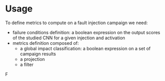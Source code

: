 # Usage

To define metrics to compute on a fault injection campaign we need:

- failure conditions definition: a boolean expression on the output scores of the studied CNN for a given injection and
  activation
- metrics definition composed of:
    - a global impact classification: a boolean expression on a set of campaign results
    - a projection
    - a filter

F


